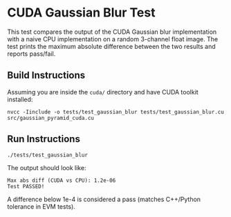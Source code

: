 # CUDA Gaussian Blur Test

This test compares the output of the CUDA Gaussian blur implementation with a naive CPU implementation on a random 3-channel float image. The test prints the maximum absolute difference between the two results and reports pass/fail.

## Build Instructions

Assuming you are inside the `cuda/` directory and have CUDA toolkit installed:

```
nvcc -Iinclude -o tests/test_gaussian_blur tests/test_gaussian_blur.cu src/gaussian_pyramid_cuda.cu
```

## Run Instructions

```
./tests/test_gaussian_blur
```

The output should look like:

```
Max abs diff (CUDA vs CPU): 1.2e-06
Test PASSED!
```

A difference below 1e-4 is considered a pass (matches C++/Python tolerance in EVM tests).
